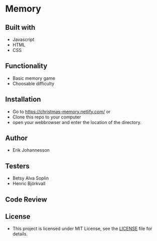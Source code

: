 # Memory

## Built with 
* Javascript
* HTML
* CSS

## Functionality
* Basic memory game
* Choosable difficulty

## Installation 
* Go to https://christmas-memory.netlify.com/ or
* Clone this repo to your computer
* open your webbrowser and enter the location of the directory.

## Author
* Erik Johannesson

## Testers 
* Betsy Alva Soplin
* Henric Björkvall

## Code Review

## License
- This project is licensed under MIT License, see the [LICENSE](LICENSE) file for details.
